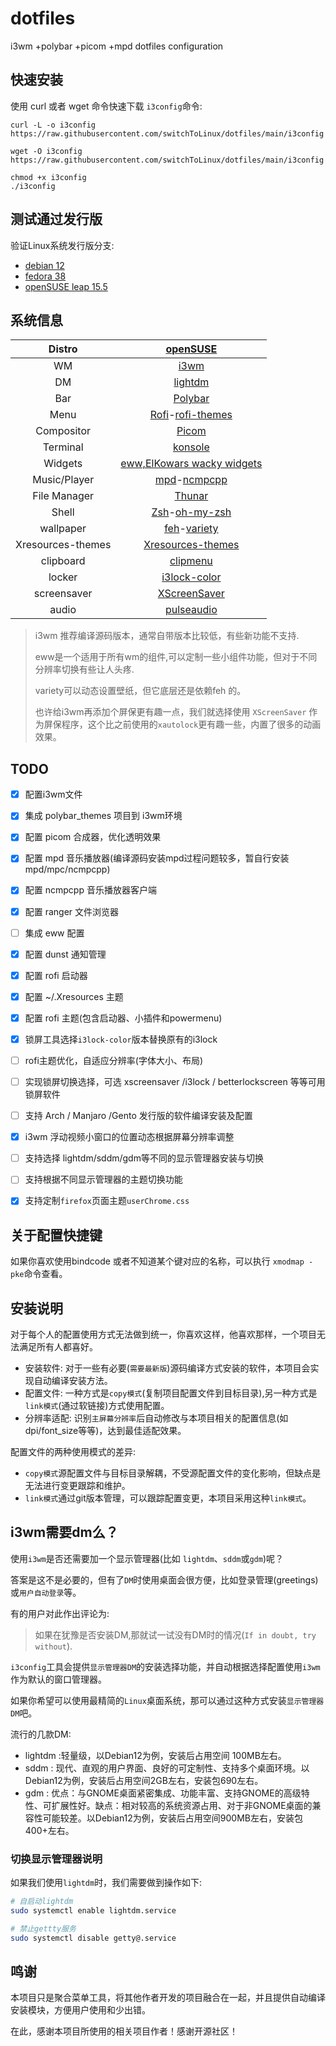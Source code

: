 # dotfiles
i3wm +polybar +picom +mpd dotfiles configuration

## 快速安装

使用 curl 或者 wget 命令快速下载 `i3config`命令:
```
curl -L -o i3config https://raw.githubusercontent.com/switchToLinux/dotfiles/main/i3config

wget -O i3config https://raw.githubusercontent.com/switchToLinux/dotfiles/main/i3config

chmod +x i3config
./i3config

```

## 测试通过发行版

验证Linux系统发行版分支:
- [debian 12](https://www.debian.org/)
- [fedora 38](https://fedoraproject.org/)
- [openSUSE leap 15.5](https://get.opensuse.org/leap/)


## 系统信息

|Distro|[openSUSE](https://www.opensuse.org/)|
|:---:|:---:|
|WM|[i3wm](https://github.com/i3/i3)|
|DM|[lightdm](https://github.com/canonical/lightdm)|
|Bar|[Polybar](https://github.com/polybar/polybar)|
|Menu|[Rofi](https://github.com/davatorium/rofi)-[rofi-themes](https://github.com/adi1090x/rofi)|
|Compositor|[Picom](https://github.com/yshui/picom)|
|Terminal|[konsole](https://konsole.kde.org)|
|Widgets|[eww,ElKowars wacky widgets](https://github.com/elkowar/eww)|
|Music/Player|[mpd](https://github.com/MusicPlayerDaemon/MPD)-[ncmpcpp](https://github.com/ncmpcpp/ncmpcpp)|
|File Manager|[Thunar](https://gitlab.xfce.org/xfce/thunar)|
|Shell|[Zsh](https://www.zsh.org/)-[oh-my-zsh](https://ohmyz.sh/)|
|wallpaper| [feh](https://github.com/derf/feh)-[variety](https://github.com/varietywalls/variety)|
|Xresources-themes| [Xresources-themes](https://github.com/janoamaral/Xresources-themes)|
|clipboard| [clipmenu](https://github.com/cdown/clipmenu) |
|locker| [i3lock-color](https://github.com/Raymo111/i3lock-color)|
|screensaver| [XScreenSaver](https://www.jwz.org/xscreensaver)|
|audio| [pulseaudio](https://www.freedesktop.org/wiki/Software/PulseAudio/) |


> i3wm 推荐编译源码版本，通常自带版本比较低，有些新功能不支持.
> 
> eww是一个适用于所有wm的组件,可以定制一些小组件功能，但对于不同分辨率切换有些让人头疼.
>
> variety可以动态设置壁纸，但它底层还是依赖feh 的。
>
> 也许给i3wm再添加个屏保更有趣一点，我们就选择使用 `XScreenSaver` 作为屏保程序，这个比之前使用的`xautolock`更有趣一些，内置了很多的动画效果。



## TODO

- [x] 配置i3wm文件
- [x] 集成 polybar_themes 项目到 i3wm环境
- [x] 配置 picom 合成器，优化透明效果
- [x] 配置 mpd 音乐播放器(编译源码安装mpd过程问题较多，暂自行安装 mpd/mpc/ncmpcpp)
- [x] 配置 ncmpcpp 音乐播放器客户端
- [x] 配置 ranger 文件浏览器
- [ ] 集成 eww 配置
- [x] 配置 dunst 通知管理
- [x] 配置 rofi 启动器
- [x] 配置 ~/.Xresources 主题
- [x] 配置 rofi 主题(包含启动器、小插件和powermenu)
- [x] 锁屏工具选择`i3lock-color`版本替换原有的i3lock
- [ ] rofi主题优化，自适应分辨率(字体大小、布局)
- [ ] 实现锁屏切换选择，可选 xscreensaver /i3lock / betterlockscreen 等等可用锁屏软件
- [ ] 支持 Arch / Manjaro /Gento 发行版的软件编译安装及配置
- [x] i3wm 浮动视频小窗口的位置动态根据屏幕分辨率调整
- [ ] 支持选择 lightdm/sddm/gdm等不同的显示管理器安装与切换
- [ ] 支持根据不同显示管理器的主题切换功能
- [x] 支持定制`firefox`页面主题`userChrome.css`



## 关于配置快捷键

如果你喜欢使用bindcode 或者不知道某个键对应的名称，可以执行 `xmodmap -pke`命令查看。

## 安装说明
对于每个人的配置使用方式无法做到统一，你喜欢这样，他喜欢那样，一个项目无法满足所有人都喜好。

- 安装软件: 对于一些有必要(`需要最新版`)源码编译方式安装的软件，本项目会实现自动编译安装方法。
- 配置文件: 一种方式是`copy模式`(复制项目配置文件到目标目录),另一种方式是`link模式`(通过软链接)方式使用配置。
- 分辨率适配: 识别`主屏幕分辨率`后自动修改与本项目相关的配置信息(如 dpi/font_size等等)，达到最佳适配效果。

配置文件的两种使用模式的差异:
- `copy模式`源配置文件与目标目录解耦，不受源配置文件的变化影响，但缺点是无法进行变更跟踪和维护。
- `link模式`通过git版本管理，可以跟踪配置变更，本项目采用这种`link模式`。

## i3wm需要dm么？

使用`i3wm`是否还需要加一个显示管理器(比如 `lightdm`、`sddm`或`gdm`)呢？

答案是这不是必要的，但有了`DM`时使用桌面会很方便，比如登录管理(greetings)或`用户自动登录`等。

有的用户对此作出评论为:
> 如果在犹豫是否安装DM,那就试一试没有DM时的情况(`If in doubt, try without`).


`i3config`工具会提供`显示管理器DM`的安装选择功能，并自动根据选择配置使用`i3wm`作为默认的窗口管理器。

如果你希望可以使用最精简的`Linux`桌面系统，那可以通过这种方式安装`显示管理器DM`吧。

流行的几款DM:
- lightdm :轻量级，以Debian12为例，安装后占用空间 100MB左右。
- sddm : 现代、直观的用户界面、良好的可定制性、支持多个桌面环境。以Debian12为例，安装后占用空间2GB左右，安装包690左右。
- gdm : 优点：与GNOME桌面紧密集成、功能丰富、支持GNOME的高级特性、可扩展性好。缺点：相对较高的系统资源占用、对于非GNOME桌面的兼容性可能较差。以Debian12为例，安装后占用空间900MB左右，安装包400+左右。


### 切换显示管理器说明

如果我们使用`lightdm`时，我们需要做到操作如下:
```sh
# 自启动lightdm
sudo systemctl enable lightdm.service

# 禁止gettty服务
sudo systemctl disable getty@.service

```

## 鸣谢

本项目只是聚合菜单工具，将其他作者开发的项目融合在一起，并且提供自动编译安装模块，方便用户使用和少出错。

在此，感谢本项目所使用的相关项目作者！感谢开源社区！
